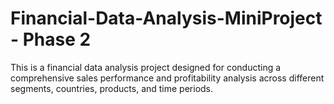 # Financial-Data-Analysis-MiniProject - Phase 2
This is a financial data analysis project designed for conducting a comprehensive sales performance and profitability analysis across different segments, countries, products, and time periods.
